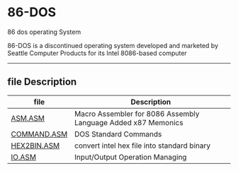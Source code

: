 # 86-DOS
86 dos operating System 


86-DOS is a discontinued operating system developed and
marketed by Seattle Computer Products for its Intel 8086-based computer

------------------------------------------------

## file Description 


file                | Description 
--------------------|--------------------------------------------
[ASM.ASM]           | Macro Assembler for 8086 Assembly Language Added x87 Memonics  
[COMMAND.ASM]       | DOS Standard Commands
[HEX2BIN.ASM]       | convert intel hex file into standard binary 
[IO.ASM]            | Input/Output Operation Managing 






[ASM.ASM]:https://github.com/syeedameen/86-DOS/ASM.ASM
[COMMAND.ASM]:https://github.com/syeedameen/86-DOS/COMMAND.ASM
[HEX2BIN.ASM]:https://github.com/syeedameen/86-DOS/HEX2BIN
[IO.ASM]:https://github.com/syeedameen/86-DOS/IO.ASM

